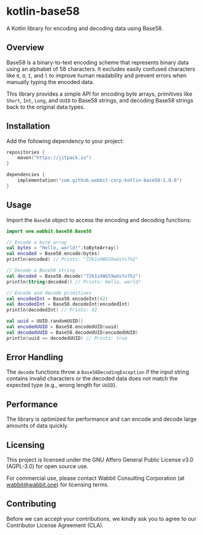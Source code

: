 # kotlin-base58

A Kotlin library for encoding and decoding data using Base58.

## Overview

Base58 is a binary-to-text encoding scheme that represents binary data using an alphabet of 58 characters. It excludes easily confused characters like `0`, `O`, `I`, and `l` to improve human readability and prevent errors when manually typing the encoded data.

This library provides a simple API for encoding byte arrays, primitives like `Short`, `Int`, `Long`, and `UUID` to Base58 strings, and decoding Base58 strings back to the original data types.

## Installation

Add the following dependency to your project:

```kotlin
repositories {
    maven("https://jitpack.io")
}

dependencies {
    implementation("com.github.wabbit-corp:kotlin-base58:1.0.0")
}
```

## Usage
Import the `Base58` object to access the encoding and decoding functions:
```kotlin
import one.wabbit.base58.Base58

// Encode a byte array
val bytes = "Hello, world!".toByteArray()
val encoded = Base58.encode(bytes)
println(encoded) // Prints: "72k1xXWG59wUsYv7h2"

// Decode a Base58 string
val decoded = Base58.decode("72k1xXWG59wUsYv7h2")
println(String(decoded)) // Prints: Hello, world!

// Encode and decode primitives
val encodedInt = Base58.encodeInt(42)
val decodedInt = Base58.decodeInt(encodedInt)
println(decodedInt) // Prints: 42

val uuid = UUID.randomUUID()
val encodedUUID = Base58.encodeUUID(uuid)
val decodedUUID = Base58.decodeUUID(encodedUUID)
println(uuid == decodedUUID) // Prints: true
```

## Error Handling
The `decode` functions throw a `Base58DecodingException` if the input string contains invalid characters or the decoded data does not match the expected type (e.g., wrong length for `UUID`).

## Performance
The library is optimized for performance and can encode and decode large amounts of data quickly.

## Licensing

This project is licensed under the GNU Affero General Public License v3.0 (AGPL-3.0) for open source use.

For commercial use, please contact Wabbit Consulting Corporation (at wabbit@wabbit.one) for licensing terms.

## Contributing

Before we can accept your contributions, we kindly ask you to agree to our Contributor License Agreement (CLA).
